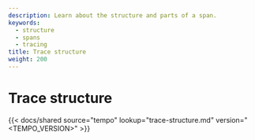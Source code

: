 ```yaml
---
description: Learn about the structure and parts of a span.
keywords:
  - structure
  - spans
  - tracing
title: Trace structure
weight: 200
---
```


# Trace structure

[//]: # 'Shared content for trace structures'
[//]: # 'This content is located in /tempo/docs/sources/shared/trace-structure.md'

{{< docs/shared source="tempo" lookup="trace-structure.md" version="<TEMPO_VERSION>" >}} 
